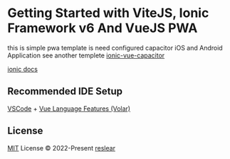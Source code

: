 # Getting Started with ViteJS, Ionic Framework v6 And VueJS PWA

this is simple pwa template 
is need configured capacitor iOS and Android Application see another templete [ionic-vue-capacitor](https://github.com/reslear/ionic-vue-capacitor)

[ionic docs](https://ionicframework.com/docs/components)

## Recommended IDE Setup

[VSCode](https://code.visualstudio.com/) + [Vue Language Features (Volar)
](https://marketplace.visualstudio.com/items?itemName=vue.volar)

## License

[MIT](./LICENSE) License © 2022-Present [reslear](https://github.com/reslear)
